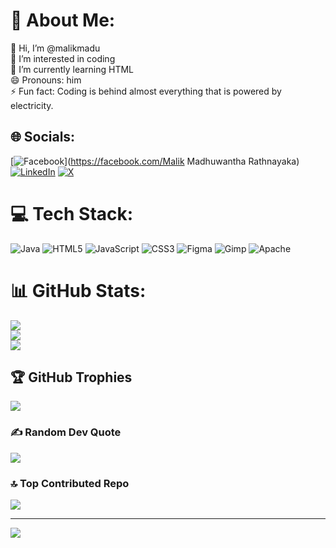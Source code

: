 # 💫 About Me:
👋 Hi, I’m @malikmadu<br>👀 I’m interested in coding<br>🌱 I’m currently learning HTML<br>😄 Pronouns: him<br>⚡ Fun fact: Coding is behind almost everything that is powered by electricity.


## 🌐 Socials:
[![Facebook](https://img.shields.io/badge/Facebook-%231877F2.svg?logo=Facebook&logoColor=white)](https://facebook.com/Malik Madhuwantha Rathnayaka) [![LinkedIn](https://img.shields.io/badge/LinkedIn-%230077B5.svg?logo=linkedin&logoColor=white)](https://linkedin.com/in/malikmadwantha) [![X](https://img.shields.io/badge/X-black.svg?logo=X&logoColor=white)](https://x.com/malikmaduwantha) 

# 💻 Tech Stack:
![Java](https://img.shields.io/badge/java-%23ED8B00.svg?style=flat&logo=openjdk&logoColor=white) ![HTML5](https://img.shields.io/badge/html5-%23E34F26.svg?style=flat&logo=html5&logoColor=white) ![JavaScript](https://img.shields.io/badge/javascript-%23323330.svg?style=flat&logo=javascript&logoColor=%23F7DF1E) ![CSS3](https://img.shields.io/badge/css3-%231572B6.svg?style=flat&logo=css3&logoColor=white) ![Figma](https://img.shields.io/badge/figma-%23F24E1E.svg?style=flat&logo=figma&logoColor=white) ![Gimp](https://img.shields.io/badge/Gimp-657D8B?style=flat&logo=gimp&logoColor=FFFFFF) ![Apache](https://img.shields.io/badge/apache-%23D42029.svg?style=flat&logo=apache&logoColor=white)
# 📊 GitHub Stats:
![](https://github-readme-stats.vercel.app/api?username=malikmadu&theme=github_dark&hide_border=true&include_all_commits=false&count_private=false)<br/>
![](https://github-readme-streak-stats.herokuapp.com/?user=malikmadu&theme=github_dark&hide_border=true)<br/>
![](https://github-readme-stats.vercel.app/api/top-langs/?username=malikmadu&theme=github_dark&hide_border=true&include_all_commits=false&count_private=false&layout=compact)

## 🏆 GitHub Trophies
![](https://github-profile-trophy.vercel.app/?username=malikmadu&theme=dark&no-frame=true&no-bg=false&margin-w=4)

### ✍️ Random Dev Quote
![](https://quotes-github-readme.vercel.app/api?type=vetical&theme=tokyonight)

### 🔝 Top Contributed Repo
![](https://github-contributor-stats.vercel.app/api?username=malikmadu&limit=5&theme=nord&combine_all_yearly_contributions=true)

---
[![](https://visitcount.itsvg.in/api?id=malikmadu&icon=5&color=2)](https://visitcount.itsvg.in)

<!-- Proudly created with GPRM ( https://gprm.itsvg.in ) -->
